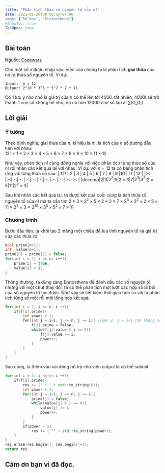 ```yaml
---
title: "Phân tích thừa số nguyên tố của n!"
date: 2021-01-26T00:08:16+07:00
tags: ["Số học", "Eratosthene"]
#ShowToc: true
TocOpen: true
---
```

## Bài toán 
Nguồn: [Codewars](https://www.codewars.com/kata/5a045fee46d843effa000070)

Cho một số $n$ được nhập vào, việc của chúng ta là phân tích **giai thừa** của nó ra thừa số nguyên tố. 
Ví dụ:
```
Input:  n = 12
Output: 2^10 * 3^5 * 5^2 * 7 * 11
```
Có 1 lưu ý nho nhỏ là giá trị của $n$ có thể lên tới 4000, tất nhiên, 4000! sẽ trở thành 1 con số không hề nhỏ, nó có hơn 12000 chữ số lận á! ∑(O_O;)
## Lời giải
### Ý tưởng
Theo định nghĩa, giai thừa của $n$, kí hiệu là $n!$, là tích của $n$ số dương đầu tiên với nhau:\
$12! = 1\times2\times3\times4\times5\times6\times7\times8\times9\times10\times11\times12$

Như vậy, phân tích $n!$ cũng đồng nghĩa với việc phân tích từng thừa số của n! rồi nhân các kết quả lại với nhau. Ví dụ: với $n = 12$ ta có bảng phân tích ứng với từng thừa số sau: 
| 12!  | 2 | 3 | 4   | 5 | 6        | 7 | 8   | 9   |10        | 11 | 12         |
|:-:   |:-:|:-:|:-:  |:-:|:-:       |:-:|:-:  |:-:  |:-:       |:-: |:-:         |
|decomp|$2$|$3$|$2^2$|$5$|$2\times3$|$7$|$2^3$|$3^2$|$2\times5$|$11$|$2^2\times3$|

Sau khi nhân các kết quả lại, ta được kết quả cuối cùng là tích thừa số nguyên tố của $n!$ mà ta cần tìm
$2\times3\times2^2\times5\times2\times3\times7\times2^3\times3^2\times2\times5\times11\times2^2\times3 = 2^{10}\times3^5\times5^2\times7\times11$
### Chương trình
Bước đầu tiên, ta khởi tạo 2 mảng một chiêu để lưu tính nguyên tố và giá trị của các thừa số
```cpp
bool prime[n+1];
int  value[n+1];
prime[0] = prime[1] = false;
for(int i = 2; i <= n; i++){
    prime[i] = true;
    value[i] = i;
}
```
Thông thường, ta dùng sàng Eratosthene để đánh dấu các số nguyên tố nhưng với một chút thay đổi, ta có thể phân tích một lượt các hợp số là bội của số nguyên tố tìm được. Như vậy sẽ tiết kiệm thời gian hơn so với ta phân tích từng số một rồi mới tổng hợp kết quả.
```cpp
for(int i = 2; i <= n; i ++){
    if(f[i].prime){
        int power = 1;
        for(int j = i+i; j <= n; j += i){ //Lưu ý: j = i+i chứ không còn là i*i
            f[j].prime = false;
            while(f[j].value % i == 0){
                f[j].value /= i;
                power++;
            }
        }
    }
}
```
Sau cùng, ta thêm vào vài dòng hỗ trợ cho việc output là có thể submit
```cpp
for(int i = 2; i <= n; i ++){
    if(f[i].prime){
        res += (" * " + std::to_string(i));
        int power = 1;
        for(int j = i+i; j <= n; j += i){
            prime[j] = false;
            while(value[j] % i == 0){
                value[j] /= i;
                power++;
            }
        }
        if(power > 1)
            res += ("^" + std::to_string(power));
    }
}
res.erase(res.begin(), res.begin()+3);
return res;
```
## Cảm ơn bạn vì đã đọc.
